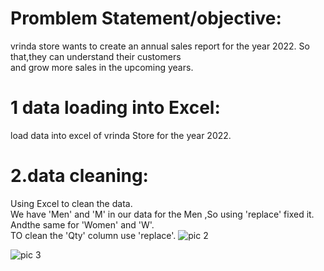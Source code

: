 # Promblem Statement/objective:







vrinda store wants to create an annual sales report for the year 2022. So that,they can understand their customers <br>
and grow more sales in the upcoming years.
# 1 data loading into Excel: 
load data into excel of vrinda Store for the year 2022.
# 2.data cleaning:
Using Excel to clean the data.
 <br>
We have 'Men' and 'M' in our data for the Men ,So using 'replace' fixed it. Andthe same for 'Women' and 'W'.   <br>
TO clean the 'Qty' column use 'replace'.
![pic 2](https://github.com/user-attachments/assets/401128fe-8b4a-4945-9abc-e57e2a7628ef) 

![pic 3](https://github.com/user-attachments/assets/4b1658a2-9bf0-457a-8979-4ebee733899a)















